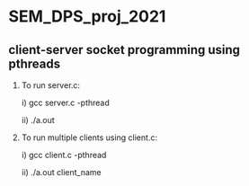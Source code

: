 # SEM_DPS_proj_2021

## client-server socket programming using pthreads

1. To run server.c:

    i) gcc server.c -pthread

    ii) ./a.out

2. To run multiple clients using client.c:

    i) gcc client.c -pthread
    
    ii) ./a.out client_name
